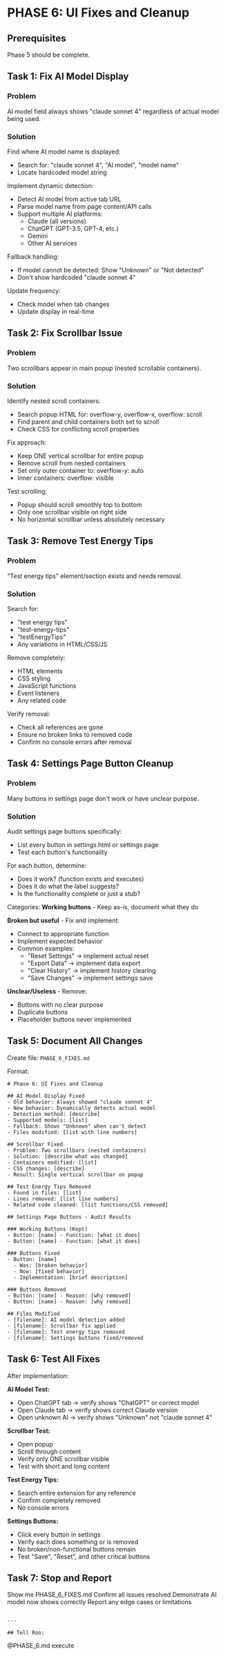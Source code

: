 # PHASE 6: UI Fixes and Cleanup

## Prerequisites
Phase 5 should be complete.

## Task 1: Fix AI Model Display

### Problem
AI model field always shows "claude sonnet 4" regardless of actual model being used.

### Solution
Find where AI model name is displayed:
- Search for: "claude sonnet 4", "AI model", "model name"
- Locate hardcoded model string

Implement dynamic detection:
- Detect AI model from active tab URL
- Parse model name from page content/API calls
- Support multiple AI platforms:
  - Claude (all versions)
  - ChatGPT (GPT-3.5, GPT-4, etc.)
  - Gemini
  - Other AI services

Fallback handling:
- If model cannot be detected: Show "Unknown" or "Not detected"
- Don't show hardcoded "claude sonnet 4"

Update frequency:
- Check model when tab changes
- Update display in real-time

## Task 2: Fix Scrollbar Issue

### Problem
Two scrollbars appear in main popup (nested scrollable containers).

### Solution
Identify nested scroll containers:
- Search popup HTML for: overflow-y, overflow-x, overflow: scroll
- Find parent and child containers both set to scroll
- Check CSS for conflicting scroll properties

Fix approach:
- Keep ONE vertical scrollbar for entire popup
- Remove scroll from nested containers
- Set only outer container to: overflow-y: auto
- Inner containers: overflow: visible

Test scrolling:
- Popup should scroll smoothly top to bottom
- Only one scrollbar visible on right side
- No horizontal scrollbar unless absolutely necessary

## Task 3: Remove Test Energy Tips

### Problem
"Test energy tips" element/section exists and needs removal.

### Solution
Search for:
- "test energy tips"
- "test-energy-tips"
- "testEnergyTips"
- Any variations in HTML/CSS/JS

Remove completely:
- HTML elements
- CSS styling
- JavaScript functions
- Event listeners
- Any related code

Verify removal:
- Check all references are gone
- Ensure no broken links to removed code
- Confirm no console errors after removal

## Task 4: Settings Page Button Cleanup

### Problem
Many buttons in settings page don't work or have unclear purpose.

### Solution
Audit settings page buttons specifically:
- List every button in settings.html or settings page
- Test each button's functionality

For each button, determine:
- Does it work? (function exists and executes)
- Does it do what the label suggests?
- Is the functionality complete or just a stub?

Categories:
**Working buttons** - Keep as-is, document what they do

**Broken but useful** - Fix and implement:
- Connect to appropriate function
- Implement expected behavior
- Common examples:
  - "Reset Settings" → implement actual reset
  - "Export Data" → implement data export
  - "Clear History" → implement history clearing
  - "Save Changes" → implement settings save

**Unclear/Useless** - Remove:
- Buttons with no clear purpose
- Duplicate buttons
- Placeholder buttons never implemented

## Task 5: Document All Changes
Create file: `PHASE_6_FIXES.md`

Format:
```
# Phase 6: UI Fixes and Cleanup

## AI Model Display Fixed
- Old behavior: Always showed "claude sonnet 4"
- New behavior: Dynamically detects actual model
- Detection method: [describe]
- Supported models: [list]
- Fallback: Shows "Unknown" when can't detect
- Files modified: [list with line numbers]

## Scrollbar Fixed
- Problem: Two scrollbars (nested containers)
- Solution: [describe what was changed]
- Containers modified: [list]
- CSS changes: [describe]
- Result: Single vertical scrollbar on popup

## Test Energy Tips Removed
- Found in files: [list]
- Lines removed: [list line numbers]
- Related code cleaned: [list functions/CSS removed]

## Settings Page Buttons - Audit Results

### Working Buttons (Kept)
- Button: [name] - Function: [what it does]
- Button: [name] - Function: [what it does]

### Buttons Fixed
- Button: [name] 
  - Was: [broken behavior]
  - Now: [fixed behavior]
  - Implementation: [brief description]

### Buttons Removed
- Button: [name] - Reason: [why removed]
- Button: [name] - Reason: [why removed]

## Files Modified
- [filename]: AI model detection added
- [filename]: Scrollbar fix applied
- [filename]: Test energy tips removed
- [filename]: Settings buttons fixed/removed
```

## Task 6: Test All Fixes
After implementation:

**AI Model Test:**
- Open ChatGPT tab → verify shows "ChatGPT" or correct model
- Open Claude tab → verify shows correct Claude version
- Open unknown AI → verify shows "Unknown" not "claude sonnet 4"

**Scrollbar Test:**
- Open popup
- Scroll through content
- Verify only ONE scrollbar visible
- Test with short and long content

**Test Energy Tips:**
- Search entire extension for any reference
- Confirm completely removed
- No console errors

**Settings Buttons:**
- Click every button in settings
- Verify each does something or is removed
- No broken/non-functional buttons remain
- Test "Save", "Reset", and other critical buttons

## Task 7: Stop and Report
Show me PHASE_6_FIXES.md
Confirm all issues resolved
Demonstrate AI model now shows correctly
Report any edge cases or limitations
```

---

## Tell Roo:
```
@PHASE_6.md execute